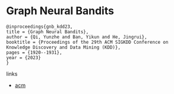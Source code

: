 # Graph Neural Bandits

```
@inproceedings{gnb_kdd23,
title = {Graph Neural Bandits},
author = {Qi, Yunzhe and Ban, Yikun and He, Jingrui},
booktitle = {Proceedings of the 29th ACM SIGKDD Conference on Knowledge Discovery and Data Mining (KDD)},
pages = {1920--1931},
year = {2023}
}
```

links
- [acm](https://dl.acm.org/doi/10.1145/3580305.3599371)
